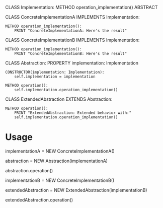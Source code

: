 CLASS Implementation:
    METHOD operation_implementation() ABSTRACT

CLASS ConcreteImplementationA IMPLEMENTS Implementation:

    METHOD operation_implementation():
        PRINT "ConcreteImplementationA: Here's the result"

CLASS ConcreteImplementationB IMPLEMENTS Implementation:

    METHOD operation_implementation():
        PRINT "ConcreteImplementationB: Here's the result"

CLASS Abstraction:
    PROPERTY implementation: Implementation

    CONSTRUCTOR(implementation: Implementation):
        self.implementation = implementation

    METHOD operation():
        self.implementation.operation_implementation()

CLASS ExtendedAbstraction EXTENDS Abstraction:

    METHOD operation():
        PRINT "ExtendedAbstraction: Extended behavior with:"
        self.implementation.operation_implementation()

# Usage
implementationA = NEW ConcreteImplementationA()

abstraction = NEW Abstraction(implementationA)

abstraction.operation()


implementationB = NEW ConcreteImplementationB()

extendedAbstraction = NEW ExtendedAbstraction(implementationB)

extendedAbstraction.operation()
